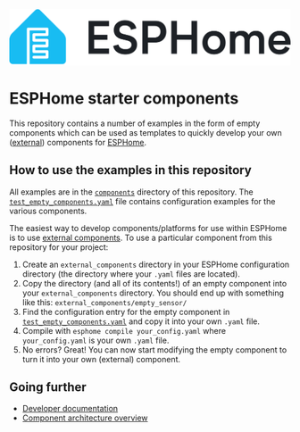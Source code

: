 <a href="https://esphome.io/">
  <picture>
    <source media="(prefers-color-scheme: dark)" srcset="./logo-text-on-dark.svg", alt="ESPHome Logo">
    <img src="./logo-text-on-light.svg" alt="ESPHome Logo">
  </picture>
</a>

# ESPHome starter components

This repository contains a number of examples in the form of empty components which can be used as templates to quickly
develop your own ([external](https://esphome.io/components/external_components)) components for
[ESPHome](https://esphome.io).

## How to use the examples in this repository

All examples are in the [`components`](components/) directory of this repository. The
[`test_empty_components.yaml`](test_empty_components.yaml) file contains configuration examples for the various
components.

The easiest way to develop components/platforms for use within ESPHome is to use
[external components](https://esphome.io/components/external_components). To use a particular component from this
repository for your project:

1. Create an `external_components` directory in your ESPHome configuration directory (the directory where your `.yaml` 
  files are located).
1. Copy the directory (and all of its contents!) of an empty component into your `external_components` directory. You
  should end up with something like this: `external_components/empty_sensor/`
1. Find the configuration entry for the empty component in [`test_empty_components.yaml`](test_empty_components.yaml) 
   and copy it into your own `.yaml` file.
1. Compile with `esphome compile your_config.yaml` where `your_config.yaml` is your own `.yaml` file.
1. No errors? Great! You can now start modifying the empty component to turn it into your own (external) component.

## Going further

- [Developer documentation](https://developers.esphome.io)
- [Component architecture overview](https://developers.esphome.io/architecture/components/)
